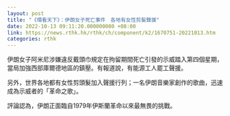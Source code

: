 ```yaml
---
layout: post
title: "《環看天下》：伊朗女子死亡事件　各地有女性剪髮聲援"
date: 2022-10-13 09:11:20.000000000 +08:00
link: https://news.rthk.hk/rthk/ch/component/k2/1670751-20221013.htm
categories: rthk
---
```


伊朗女子阿米尼涉嫌違反戴頭巾規定在拘留期間死亡引發的示威踏入第四個星期，當局加強西部庫爾德地區的鎮壓。有報道說，有能源工人罷工聲援。

另外，世界各地都有女性剪頭髮加入聲援行列；一名伊朗音樂家創作的歌曲，迅速成為示威者的「革命之歌」。

評論認為，伊朗正面臨自1979年伊斯蘭革命以來最無畏的挑戰。
